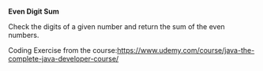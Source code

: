 **Even Digit Sum**

Check the digits of a given number and return the sum of the even numbers.

Coding Exercise from the course:https://www.udemy.com/course/java-the-complete-java-developer-course/

